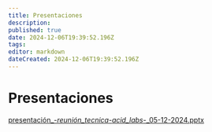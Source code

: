 ```yaml
---
title: Presentaciones
description: 
published: true
date: 2024-12-06T19:39:52.196Z
tags: 
editor: markdown
dateCreated: 2024-12-06T19:39:52.196Z
---
```


# Presentaciones

[presentación_-_reunión_tecnica_-_acid_labs_-_05-12-2024.pptx](/adjuntos/presentación_-_reunión_tecnica_-_acid_labs_-_05-12-2024.pptx)